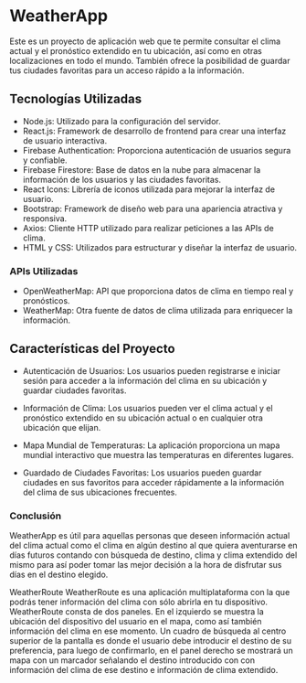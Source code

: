 # WeatherApp
Este es un proyecto de aplicación web que te permite consultar el clima actual y el pronóstico extendido en tu ubicación, así como en otras localizaciones en todo el mundo. También ofrece la posibilidad de guardar tus ciudades favoritas para un acceso rápido a la información.

## Tecnologías Utilizadas
* Node.js: Utilizado para la configuración del servidor.
* React.js: Framework de desarrollo de frontend para crear una interfaz de usuario interactiva.
* Firebase Authentication: Proporciona autenticación de usuarios segura y confiable.
* Firebase Firestore: Base de datos en la nube para almacenar la información de los usuarios y las ciudades favoritas.
* React Icons: Librería de iconos utilizada para mejorar la interfaz de usuario.
* Bootstrap: Framework de diseño web para una apariencia atractiva y responsiva.
* Axios: Cliente HTTP utilizado para realizar peticiones a las APIs de clima.
* HTML y CSS: Utilizados para estructurar y diseñar la interfaz de usuario.
### APIs Utilizadas
* OpenWeatherMap: API que proporciona datos de clima en tiempo real y pronósticos.
* WeatherMap: Otra fuente de datos de clima utilizada para enriquecer la información.
## Características del Proyecto
* Autenticación de Usuarios: Los usuarios pueden registrarse e iniciar sesión para acceder a la información del clima en su ubicación y guardar ciudades favoritas.

* Información de Clima: Los usuarios pueden ver el clima actual y el pronóstico extendido en su ubicación actual o en cualquier otra ubicación que elijan.

* Mapa Mundial de Temperaturas: La aplicación proporciona un mapa mundial interactivo que muestra las temperaturas en diferentes lugares.

* Guardado de Ciudades Favoritas: Los usuarios pueden guardar ciudades en sus favoritos para acceder rápidamente a la información del clima de sus ubicaciones frecuentes.

### Conclusión
WeatherApp es útil para aquellas personas que deseen información actual del clima actual como el clima en algún destino al que quiera aventurarse en días futuros contando con búsqueda de destino, clima y clima extendido del mismo para así poder tomar las mejor decisión a la hora de disfrutar sus días en el destino elegido.



WeatherRoute
WeatherRoute es una aplicación multiplataforma con la que podrás tener información del clima con sólo abrirla en tu dispositivo.
WeatherRoute consta de dos paneles. En el izquierdo se muestra la ubicación del dispositivo del usuario en el mapa, como así también información del clima en ese momento.
Un cuadro de búsqueda al centro superior de la pantalla es donde el usuario debe introducir el destino de su preferencia, para luego de confirmarlo, en el panel derecho se mostrará un mapa con un marcador señalando el destino introducido con con información del clima de ese destino e información de clima extendido.
  
